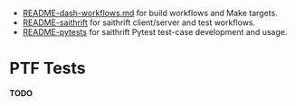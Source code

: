 * [README-dash-workflows.md](README-dash-workflows.md) for build workflows and Make targets.
* [README-saithrift](README-saithrift.md) for saithrift client/server and test workflows.
* [README-pytests](README-pytests.md) for saithrift Pytest test-case development and usage.

# PTF Tests
**TODO**